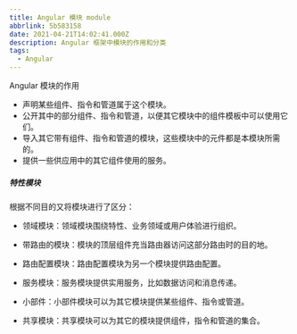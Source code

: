 ```yaml
---
title: Angular 模块 module
abbrlink: 5b583158
date: 2021-04-21T14:02:41.000Z
description: Angular 框架中模块的作用和分类
tags:
  - Angular
---
```


Angular 模块的作用

- 声明某些组件、指令和管道属于这个模块。
- 公开其中的部分组件、指令和管道，以便其它模块中的组件模板中可以使用它们。
- 导入其它带有组件、指令和管道的模块，这些模块中的元件都是本模块所需的。
- 提供一些供应用中的其它组件使用的服务。

##### 特性模块

根据不同目的又将模块进行了区分：

- 领域模块：领域模块围绕特性、业务领域或用户体验进行组织。

- 带路由的模块：模块的顶层组件充当路由器访问这部分路由时的目的地。

- 路由配置模块：路由配置模块为另一个模块提供路由配置。

- 服务模块：服务模块提供实用服务，比如数据访问和消息传递。

- 小部件：小部件模块可以为其它模块提供某些组件、指令或管道。

- 共享模块：共享模块可以为其它的模块提供组件，指令和管道的集合。
